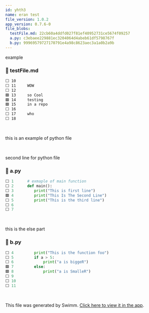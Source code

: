 ```yaml
---
id: yhth3
name: eran test
file_version: 1.0.2
app_version: 0.7.6-0
file_blobs:
  testFile.md: 22cb60a4ddfd027f81ef40952731ce5674f09257
  a.py: c3ebaee229881ec3204064d4abeb61df5798767f
  b.py: 99969579727170791e4a98c8623aec3a1a0b2a9b
---
```


example
<!-- NOTE-swimm-snippet: the lines below link your snippet to Swimm -->
### 📄 testFile.md
```markdown
⬜ 10     
⬜ 11     WOW
⬜ 12     
🟩 13     so Cool
🟩 14     testing
🟩 15     in a repo
⬜ 16     
⬜ 17     who
⬜ 18     
```

<br/>

this is an example of python file

<br/>

second line for python file
<!-- NOTE-swimm-snippet: the lines below link your snippet to Swimm -->
### 📄 a.py
```python
⬜ 1      # exmaple of main function
⬜ 2      def main():
⬜ 3      	print("This is first line")
🟩 4      	print("This Is The Second Line")
⬜ 5      	print("This is the third line")
⬜ 6      
⬜ 7      
```

<br/>

this is the else part
<!-- NOTE-swimm-snippet: the lines below link your snippet to Swimm -->
### 📄 b.py
```python
⬜ 4      	print("This is the function foo")
⬜ 5      	if a > 5:
⬜ 6      		print("a is biggeR")
🟩 7      	else:
🟩 8      		print("a is SmalleR")
⬜ 9      
⬜ 10     
⬜ 11     
```

<br/>

This file was generated by Swimm. [Click here to view it in the app](https://swimm-web-app.web.app/repos/Z2l0aHViJTNBJTNBdGVzdC1naXRodWItYXBwJTNBJTNBc3dpbW1pbw==/docs/yhth3).